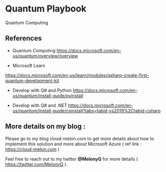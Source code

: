 # Quantum Playbook

Quantum Computing 


## References

- Quantum Computing 
https://docs.microsoft.com/en-us/quantum/overview/overview

- Microsoft Learn 

https://docs.microsoft.com/en-us/learn/modules/qsharp-create-first-quantum-development-kit


- Develop with Q# and Python
https://docs.microsoft.com/en-us/quantum/install-guide/pyinstall


- Develop with Q# and .NET
https://docs.microsoft.com/en-us/quantum/install-guide/csinstall?tabs=tabid-vs2019%2Ctabid-csharp


## More details on my blog : 

Please go to my blog cloud-melon.com to get more details about how to implement this solution and more about Microsoft Azure ( ref link : https://cloud-melon.com )

Feel free to reach out to my twitter **@MelonyQ** for more details ( https://twitter.com/MelonyQ ). 



